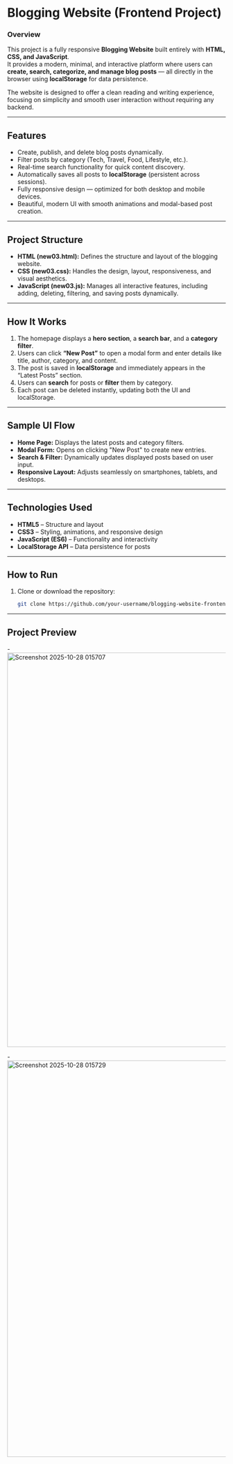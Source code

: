 # Blogging Website (Frontend Project)

### Overview  
This project is a fully responsive **Blogging Website** built entirely with **HTML, CSS, and JavaScript**.  
It provides a modern, minimal, and interactive platform where users can **create, search, categorize, and manage blog posts** — all directly in the browser using **localStorage** for data persistence.  

The website is designed to offer a clean reading and writing experience, focusing on simplicity and smooth user interaction without requiring any backend.

---

## Features  
- Create, publish, and delete blog posts dynamically.  
- Filter posts by category (Tech, Travel, Food, Lifestyle, etc.).  
- Real-time search functionality for quick content discovery.  
- Automatically saves all posts to **localStorage** (persistent across sessions).  
- Fully responsive design — optimized for both desktop and mobile devices.  
- Beautiful, modern UI with smooth animations and modal-based post creation.  

---

## Project Structure  
- **HTML (new03.html):** Defines the structure and layout of the blogging website.  
- **CSS (new03.css):** Handles the design, layout, responsiveness, and visual aesthetics.  
- **JavaScript (new03.js):** Manages all interactive features, including adding, deleting, filtering, and saving posts dynamically.  

---

## How It Works  
1. The homepage displays a **hero section**, a **search bar**, and a **category filter**.  
2. Users can click **“New Post”** to open a modal form and enter details like title, author, category, and content.  
3. The post is saved in **localStorage** and immediately appears in the “Latest Posts” section.  
4. Users can **search** for posts or **filter** them by category.  
5. Each post can be deleted instantly, updating both the UI and localStorage.

---

## Sample UI Flow  
- **Home Page:** Displays the latest posts and category filters.  
- **Modal Form:** Opens on clicking "New Post" to create new entries.  
- **Search & Filter:** Dynamically updates displayed posts based on user input.  
- **Responsive Layout:** Adjusts seamlessly on smartphones, tablets, and desktops.

---

## Technologies Used  
- **HTML5** – Structure and layout  
- **CSS3** – Styling, animations, and responsive design  
- **JavaScript (ES6)** – Functionality and interactivity  
- **LocalStorage API** – Data persistence for posts  

---

## How to Run  
1. Clone or download the repository:  
   ```bash
   git clone https://github.com/your-username/blogging-website-frontend.git

---

## Project Preview
-<img width="1919" height="909" alt="Screenshot 2025-10-28 015707" src="https://github.com/user-attachments/assets/46d7f9b2-f1c4-4948-9727-19aab71e9cc8" />

-<img width="1676" height="914" alt="Screenshot 2025-10-28 015729" src="https://github.com/user-attachments/assets/0a228f46-fc4a-4ee5-b752-e47bec6f4c55" />
